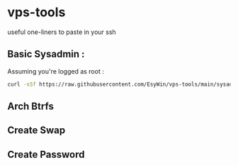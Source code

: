 # vps-tools

useful one-liners to paste in your ssh

## Basic Sysadmin :

Assuming you're logged as root :

```bash
curl -sSf https://raw.githubusercontent.com/EsyWin/vps-tools/main/sysadmin.sh | sudo bash
```

## Arch Btrfs

## Create Swap

## Create Password
